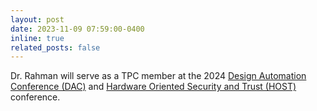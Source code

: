 ```yaml
---
layout: post
date: 2023-11-09 07:59:00-0400
inline: true
related_posts: false
---
```


Dr. Rahman will serve as a TPC member at the 2024 <a href='https://www.dac.com/'>Design Automation Conference (DAC)</a> and <a href='http://www.hostsymposium.org/'>Hardware Oriented Security and Trust (HOST)</a> conference.
